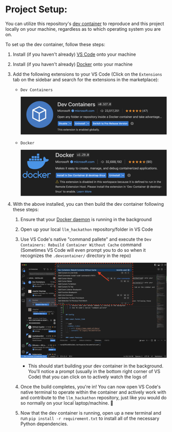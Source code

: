
# Project Setup:

You can utilize this repository's [dev container](https://code.visualstudio.com/docs/devcontainers/containers) to reproduce and this project locally on your machine, regardless as to which operating system you are on.

To set up the dev container, follow these steps:

1) Install (if you haven't already) [VS Code](https://code.visualstudio.com/download) onto your machine
2) Install (if you haven't already) [Docker](https://docs.docker.com/engine/install/) onto your machine
3) Add the following extensions to your VS Code (Click on the `Extensions` tab on the sidebar and search for the extensions in the marketplace):
    - `Dev Containers`

      ![Alt text](./images/image.png)

    - `Docker`

      ![Alt text](./images/image-1.png)

4) With the above installed, you can then build the dev container following these steps:
    1) Ensure that your [Docker daemon](https://docs.docker.com/config/daemon/start/) is running in the background
    2) Open up your local `llm_hackathon` repository/folder in VS Code
    3) Use VS Code's native "command pallete" and execute the `Dev Containers: Rebuild Container Without Cache` command (Sometimes VS Code will even prompt you to do so when it recognizes the `.devcontainer/` directory in the repo)

        ![Alt text](./images/image-2.png)

        - This should start building your dev container in the background. You'll notice a prompt (usually in the bottom right corner of VS Code) that you can click on to actively watch the logs of

    4) Once the build completes, you're in! You can now open VS Code's native terminal to operate within the container and actively work with and contribute to the `llm_hackathon` repository, just like you would do so normally on your local laptop/machine. 🙂
    5) Now that the dev container is running, open up a new terminal and run `pip install -r requirement.txt` to install all of the necessary Python dependencies.